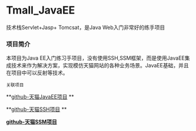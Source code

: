# Tmall_JavaEE
技术栈Servlet+Jasp+ Tomcsat，是Java Web入门非常好的练手项目
### 项目简介

本项目为Java EE入门练习手项目，没有使用SSH,SSM框架，而是使用JavaEE集成技术来作为解决方案，实现模仿天猫网站的各种业务场景。JavaEE基础，并且在项目中可以反射等技术。

`关联项目`

 **[github-天猫JavaEE项目](https://github.com/wpc1720453219/Tmal1_JavaEE) **
 
 **[github-天猫SSH项目](https://github.com/upc1720453219/Tmal1_SSH) **
 
 **[github-天猫SSM项目](https://github.com/wpc1720453219/Tmal1SSM)**
